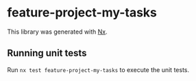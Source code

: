 # feature-project-my-tasks

This library was generated with [Nx](https://nx.dev).

## Running unit tests

Run `nx test feature-project-my-tasks` to execute the unit tests.
